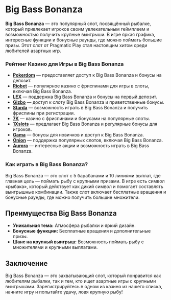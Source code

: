 # Big Bass Bonanza

**Big Bass Bonanza** — это популярный слот, посвящённый рыбалке, который привлекает игроков своим увлекательным геймплеем и возможностью получить крупные выигрыши. В игре яркая графика, интересные функции и бонусные раунды, где можно поймать большие призы. Этот слот от Pragmatic Play стал настоящим хитом среди любителей азартных игр.

### Рейтинг Казино для Игры в Big Bass Bonanza

- **[Pokerdom](https://brandplay.link/4k77v2yx)** — предоставляет доступ к Big Bass Bonanza и бонусы на депозит.
- **[Riobet](https://brandplay.link/7xBLTPyj)** — популярное казино с фриспинами для игры в слоты, включая Big Bass Bonanza.
- **[LEX](https://brandplay.link/zW4hdDFV)** — поддержка Big Bass Bonanza и бонусы на первый депозит.
- **[Gizbo](https://brandplay.link/bprXw4YV)** — доступ к слоту Big Bass Bonanza и приветственные бонусы.
- **[Starda](https://brandplay.link/fB7xwRFL)** — возможность играть в Big Bass Bonanza и получить фриспины при регистрации.
- **[7K](https://brandplay.link/BvQyFShp)** — казино с фриспинами и бонусами на популярные слоты.
- **[1Xslots](https://brandplay.link/hSB1khtr)** — предлагает Big Bass Bonanza и регулярные бонусы для игроков.
- **[Gama](https://brandplay.link/j6NMKsDz)** — бонусы для новичков и доступ к Big Bass Bonanza.
- **[Onion](https://brandplay.link/zBGRVpQ9)** — поддержка популярных слотов, включая Big Bass Bonanza.
- **[Aurora](https://10trafic-stat2.com/click/668546556bcc6313411604bd/6766/13032/subaccount)** — интересные акции и возможность играть в Big Bass Bonanza.

### Как играть в Big Bass Bonanza?

Big Bass Bonanza — это слот с 5 барабанами и 10 линиями выплат, где главная цель — поймать рыбу с крупными призами. В игре есть символ «рыбака», который действует как дикий символ и помогает составлять выигрышные комбинации. Также слот включает бесплатные вращения и бонусные раунды, где можно получить большие множители.

## Преимущества Big Bass Bonanza

- **Уникальная тема:** Атмосфера рыбалки и яркий дизайн.
- **Бонусные функции:** Бесплатные вращения и дополнительные призы.
- **Шанс на крупный выигрыш:** Возможность поймать рыбу с множителями и крупными выплатами.

## Заключение

Big Bass Bonanza — это захватывающий слот, который понравится как любителям рыбалки, так и тем, кто ищет азартные игры с крупными выигрышами. Зарегистрируйтесь в одном из казино из нашего списка, начните игру и попытайте удачу, ловя крупную рыбу!
